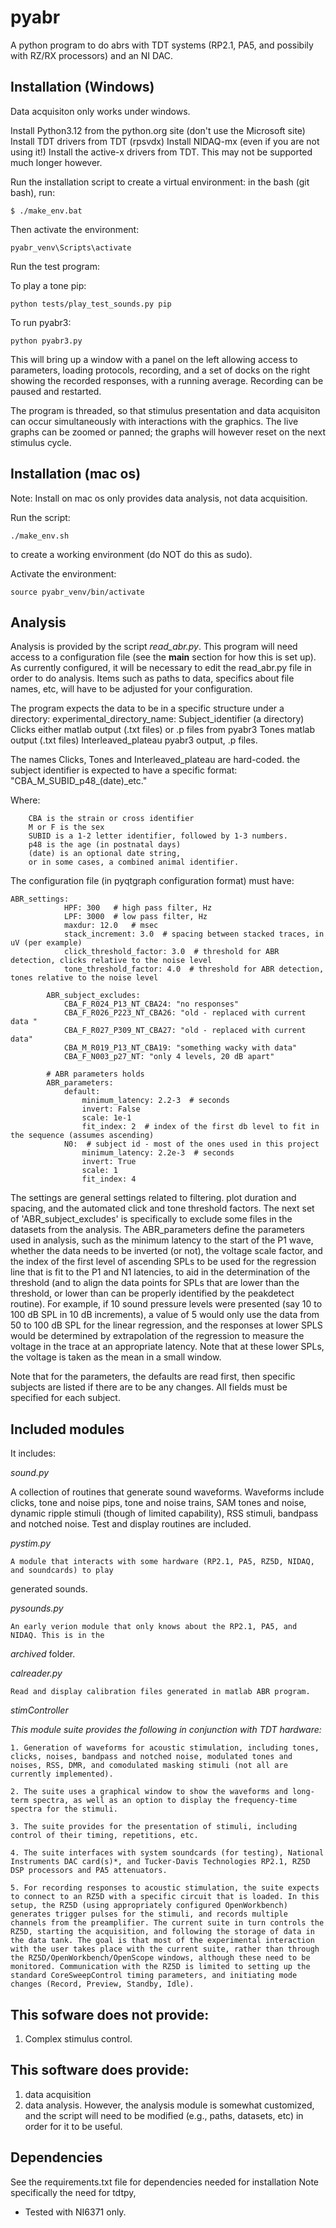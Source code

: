pyabr
=====

A python program to do abrs with TDT systems (RP2.1, PA5, and possibily with
RZ/RX processors) and an NI DAC.

Installation (Windows)
----------------------

Data acquisiton only works under windows.

Install Python3.12 from the python.org site (don't use the Microsoft site)
Install TDT drivers from TDT (rpsvdx)
Install NIDAQ-mx (even if you are not using it!)
Install the active-x drivers from TDT. This may not be supported much longer however.

Run the installation script to create a virtual environment:
in the bash (git bash), run:

`
$ ./make_env.bat
`

Then activate the environment:

`
pyabr_venv\Scripts\activate
`

Run the test program:

To play a tone pip:

`
python tests/play_test_sounds.py pip
`

To run pyabr3:

`python pyabr3.py`

This will bring up a window with a panel on the left allowing access to parameters, loading protocols, recording, 
and a set of docks on the right showing the recorded responses, with a running average. 
Recording can be paused and restarted. 

The program is threaded, so that stimulus presentation and data acquisiton can occur simultaneously
with interactions with the graphics. The live graphs can be zoomed or panned; the graphs will however reset
on the next stimulus cycle. 

Installation (mac os)
---------------------
Note: Install on mac os only provides data analysis, not data acquisition.

Run the script:

```
./make_env.sh
```
 to create a working environment (do NOT do this as sudo).

Activate the environment:

```
source pyabr_venv/bin/activate
```

Analysis
--------
Analysis is provided by the script *read_abr.py*. 
This program will need access to a configuration file (see the __main__ section for how this is set up).
As currently configured, it will be necessary to edit the read_abr.py file in order to
do analysis. Items such as paths to data, specifics about file names, etc, will have to be
adjusted for your configuration. 

The program expects the data to be in a specific structure under a directory:
experimental_directory_name:
    Subject_identifier (a directory)
        Clicks
            either matlab output (.txt files) or .p files from pyabr3
        Tones
            matlab output (.txt files)
        Interleaved_plateau
            pyabr3 output, .p files.

The names Clicks, Tones and Interleaved_plateau are hard-coded.
the subject identifier is expected to have a specific format:
"CBA_M_SUBID_p48_(date)_etc."

Where:
```
    CBA is the strain or cross identifier 
    M or F is the sex
    SUBID is a 1-2 letter identifier, followed by 1-3 numbers. 
    p48 is the age (in postnatal days)
    (date) is an optional date string, 
    or in some cases, a combined animal identifier.
```



The configuration file (in pyqtgraph configuration format) must have:

```
ABR_settings:
            HPF: 300   # high pass filter, Hz
            LPF: 3000  # low pass filter, Hz
            maxdur: 12.0   # msec
            stack_increment: 3.0  # spacing between stacked traces, in uV (per example)
            click_threshold_factor: 3.0  # threshold for ABR detection, clicks relative to the noise level
            tone_threshold_factor: 4.0  # threshold for ABR detection, tones relative to the noise level
        
        ABR_subject_excludes:
            CBA_F_R024_P13_NT_CBA24: "no responses"
            CBA_F_R026_P223_NT_CBA26: "old - replaced with current data "
            CBA_F_R027_P309_NT_CBA27: "old - replaced with current data"
            CBA_M_R019_P13_NT_CBA19: "something wacky with data"
            CBA_F_N003_p27_NT: "only 4 levels, 20 dB apart"
        
        # ABR parameters holds 
        ABR_parameters:
            default:
                minimum_latency: 2.2-3  # seconds
                invert: False
                scale: 1e-1
                fit_index: 2  # index of the first db level to fit in the sequence (assumes ascending)
            N0:  # subject id - most of the ones used in this project
                minimum_latency: 2.2e-3  # seconds
                invert: True
                scale: 1
                fit_index: 4
```
The settings are general settings related to filtering. plot duration and spacing,
and the automated click and tone threshold factors. The next set of 'ABR_subject_excludes'
is specifically to exclude some files in the datasets from the analysis. 
The ABR_parameters define the parameters used in analysis, such as the minimum latency
to the start of the P1 wave, whether the data needs to be inverted (or not), the
voltage scale factor, and the index of the first level of ascending SPLs to be used
for the regression line that is fit to the P1 and N1 latencies, to aid in the determination
of the threshold (and to align the data points for SPLs that are lower than
the threshold, or lower than can be properly identified by the peakdetect routine). For example,
if 10 sound pressure levels were presented (say 10 to 100 dB SPL in 10 dB increments), a value
of 5 would only use the data from 50 to 100 dB SPL for the linear regression, and
the responses at lower SPLS would be determined by extrapolation of the regression
to measure the voltage in the trace at an appropriate latency. Note that at these lower
SPLs, the voltage is taken as the mean in a small window.


Note that for the parameters, the defaults are read first, then specific subjects
are listed if there are to be any changes. All fields must be specified for each
subject. 

Included modules
----------------

It includes:

_sound.py_

A collection of routines that generate sound waveforms. Waveforms include clicks,
tone and noise pips, tone and noise trains, SAM tones and noise, dynamic ripple stimuli 
(though of limited capability), RSS stimuli, bandpass and notched noise. Test and display
routines are included.

_pystim.py_

    A module that interacts with some hardware (RP2.1, PA5, RZ5D, NIDAQ, and soundcards) to play
generated sounds.

_pysounds.py_

    An early verion module that only knows about the RP2.1, PA5, and NIDAQ. This is in the
*archived* folder.

_calreader.py_

    Read and display calibration files generated in matlab ABR program.

_stimController_

*This module suite provides the following in conjunction with TDT hardware:*

    1. Generation of waveforms for acoustic stimulation, including tones, clicks, noises, bandpass and notched noise, modulated tones and noises, RSS, DMR, and comodulated masking stimuli (not all are currently implemented).

    2. The suite uses a graphical window to show the waveforms and long-term spectra, as well as an option to display the frequency-time spectra for the stimuli. 

    3. The suite provides for the presentation of stimuli, including control of their timing, repetitions, etc. 

    4. The suite interfaces with system soundcards (for testing), National Instruments DAC card(s)*, and Tucker-Davis Technologies RP2.1, RZ5D DSP processors and PA5 attenuators.

    5. For recording responses to acoustic stimulation, the suite expects to connect to an RZ5D with a specific circuit that is loaded. In this setup, the RZ5D (using appropriately configured OpenWorkbench) generates trigger pulses for the stimuli, and records multiple channels from the preamplifier. The current suite in turn controls the RZ5D, starting the acquisition, and following the storage of data in the data tank. The goal is that most of the experimental interaction with the user takes place with the current suite, rather than through the RZ5D/OpenWorkbench/OpenScope windows, although these need to be monitored. Communication with the RZ5D is limited to setting up the standard CoreSweepControl timing parameters, and initiating mode changes (Record, Preview, Standby, Idle). 


This sofware does not provide:
------------------------------

1. Complex stimulus control.

This software does provide:
---------------------------

1. data acquisition
2. data analysis. However, the analysis module is somewhat customized, and the
script will need to be modified (e.g., paths, datasets, etc) in order for it to be useful.

Dependencies
------------

See the requirements.txt file for dependencies needed for installation
Note specifically the need for tdtpy, 

* Tested with NI6371 only.
